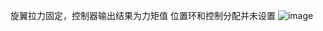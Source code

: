 旋翼拉力固定，控制器输出结果为力矩值
位置环和控制分配并未设置
![image](https://github.com/y787098378/Learning-code/assets/54844966/f87cab6a-0b37-47b0-bd3c-f1bd3e46a02e)

